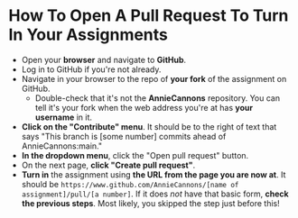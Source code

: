 # How To Open A Pull Request To Turn In Your Assignments

- Open your **browser** and navigate to **GitHub**.
- Log in to GitHub if you're not already.
- Navigate in your browser to the repo of **your fork** of the assignment on GitHub.
  - Double-check that it's not the **AnnieCannons** repository. You can tell it's your fork when the web address you're at has **your username** in it.
- **Click on the "Contribute" menu**. It should be to the right of text that says "This branch is [some number] commits ahead of AnnieCannons:main."
- **In the dropdown menu**, click the "Open pull request" button.
- On the next page, **click "Create pull request"**.
- **Turn in** the assignment using **the URL from the page you are now at**. It should be `https://www.github.com/AnnieCannons/[name of assignment]/pull/[a number]`. If it does _not_ have that basic form, **check the previous steps**. Most likely, you skipped the step just before this!
